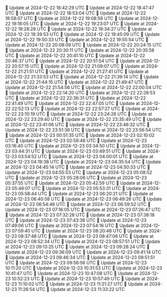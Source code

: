 🔄 Update at 2024-12-22 18:42:29 UTC
🔄 Update at 2024-12-22 18:47:47 UTC
🔄 Update at 2024-12-22 18:53:04 UTC
🔄 Update at 2024-12-22 18:58:07 UTC
🔄 Update at 2024-12-22 19:08:58 UTC
🔄 Update at 2024-12-22 19:18:05 UTC
🔄 Update at 2024-12-22 19:23:07 UTC
🔄 Update at 2024-12-22 19:28:28 UTC
🔄 Update at 2024-12-22 19:34:27 UTC
🔄 Update at 2024-12-22 19:39:53 UTC
🔄 Update at 2024-12-22 19:45:09 UTC
🔄 Update at 2024-12-22 19:50:33 UTC
🔄 Update at 2024-12-22 19:55:54 UTC
🔄 Update at 2024-12-22 20:08:09 UTC
🔄 Update at 2024-12-22 20:24:15 UTC
🔄 Update at 2024-12-22 20:30:11 UTC
🔄 Update at 2024-12-22 20:35:58 UTC
🔄 Update at 2024-12-22 20:41:10 UTC
🔄 Update at 2024-12-22 20:46:37 UTC
🔄 Update at 2024-12-22 20:51:54 UTC
🔄 Update at 2024-12-22 20:57:15 UTC
🔄 Update at 2024-12-22 21:09:07 UTC
🔄 Update at 2024-12-22 21:21:51 UTC
🔄 Update at 2024-12-22 21:27:41 UTC
🔄 Update at 2024-12-22 21:33:53 UTC
🔄 Update at 2024-12-22 21:39:14 UTC
🔄 Update at 2024-12-22 21:44:15 UTC
🔄 Update at 2024-12-22 21:49:47 UTC
🔄 Update at 2024-12-22 21:54:56 UTC
🔄 Update at 2024-12-22 22:00:04 UTC
🔄 Update at 2024-12-22 22:14:20 UTC
🔄 Update at 2024-12-22 22:28:53 UTC
🔄 Update at 2024-12-22 22:36:31 UTC
🔄 Update at 2024-12-22 22:41:49 UTC
🔄 Update at 2024-12-22 22:47:05 UTC
🔄 Update at 2024-12-22 22:52:13 UTC
🔄 Update at 2024-12-22 22:57:27 UTC
🔄 Update at 2024-12-22 23:10:19 UTC
🔄 Update at 2024-12-22 23:24:26 UTC
🔄 Update at 2024-12-22 23:29:40 UTC
🔄 Update at 2024-12-22 23:35:49 UTC
🔄 Update at 2024-12-22 23:41:06 UTC
🔄 Update at 2024-12-22 23:46:32 UTC
🔄 Update at 2024-12-22 23:51:36 UTC
🔄 Update at 2024-12-22 23:56:54 UTC
🔄 Update at 2024-12-23 00:51:35 UTC
🔄 Update at 2024-12-23 02:10:02 UTC
🔄 Update at 2024-12-23 02:56:46 UTC
🔄 Update at 2024-12-23 03:16:40 UTC
🔄 Update at 2024-12-23 03:34:50 UTC
🔄 Update at 2024-12-23 03:44:31 UTC
🔄 Update at 2024-12-23 03:49:51 UTC
🔄 Update at 2024-12-23 03:54:52 UTC
🔄 Update at 2024-12-23 04:00:01 UTC
🔄 Update at 2024-12-23 04:19:38 UTC
🔄 Update at 2024-12-23 04:35:54 UTC
🔄 Update at 2024-12-23 04:45:14 UTC
🔄 Update at 2024-12-23 04:50:33 UTC
🔄 Update at 2024-12-23 04:55:53 UTC
🔄 Update at 2024-12-23 05:08:52 UTC
🔄 Update at 2024-12-23 05:28:06 UTC
🔄 Update at 2024-12-23 05:37:55 UTC
🔄 Update at 2024-12-23 05:42:59 UTC
🔄 Update at 2024-12-23 05:48:07 UTC
🔄 Update at 2024-12-23 05:53:31 UTC
🔄 Update at 2024-12-23 05:58:44 UTC
🔄 Update at 2024-12-23 06:20:21 UTC
🔄 Update at 2024-12-23 06:40:58 UTC
🔄 Update at 2024-12-23 06:49:26 UTC
🔄 Update at 2024-12-23 06:54:46 UTC
🔄 Update at 2024-12-23 06:59:52 UTC
🔄 Update at 2024-12-23 07:16:05 UTC
🔄 Update at 2024-12-23 07:26:47 UTC
🔄 Update at 2024-12-23 07:32:28 UTC
🔄 Update at 2024-12-23 07:38:18 UTC
🔄 Update at 2024-12-23 07:43:38 UTC
🔄 Update at 2024-12-23 07:49:06 UTC
🔄 Update at 2024-12-23 07:54:16 UTC
🔄 Update at 2024-12-23 07:59:40 UTC
🔄 Update at 2024-12-23 08:20:48 UTC
🔄 Update at 2024-12-23 08:37:48 UTC
🔄 Update at 2024-12-23 08:47:06 UTC
🔄 Update at 2024-12-23 08:52:34 UTC
🔄 Update at 2024-12-23 08:57:51 UTC
🔄 Update at 2024-12-23 09:13:25 UTC
🔄 Update at 2024-12-23 09:28:24 UTC
🔄 Update at 2024-12-23 09:36:09 UTC
🔄 Update at 2024-12-23 09:41:14 UTC
🔄 Update at 2024-12-23 09:46:34 UTC
🔄 Update at 2024-12-23 09:51:51 UTC
🔄 Update at 2024-12-23 09:56:56 UTC
🔄 Update at 2024-12-23 10:11:20 UTC
🔄 Update at 2024-12-23 10:31:53 UTC
🔄 Update at 2024-12-23 10:41:47 UTC
🔄 Update at 2024-12-23 10:47:08 UTC
🔄 Update at 2024-12-23 10:52:23 UTC
🔄 Update at 2024-12-23 10:57:49 UTC
🔄 Update at 2024-12-23 11:10:02 UTC
🔄 Update at 2024-12-23 11:21:27 UTC
🔄 Update at 2024-12-23 11:26:54 UTC
🔄 Update at 2024-12-23 11:33:22 UTC
